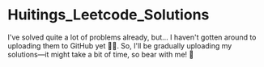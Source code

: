 # Huitings_Leetcode_Solutions

I've solved quite a lot of problems already, but... I haven't gotten around to uploading them to GitHub yet 🤦‍♀️. 
So, I'll be gradually uploading my solutions—it might take a bit of time, so bear with me! 🚀

